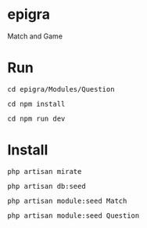 # epigra

<p>Match and Game </p>
<h1>Run</h1>
<div class="highlight highlight-source-shell">
    <pre>cd epigra/Modules/Question</pre>
    <pre>cd npm install</pre>
    <pre>cd npm run dev</pre>
</div>
<h1>Install</h1>
<div class="highlight highlight-source-shell">
    <pre>php artisan mirate</pre>
    <pre>php artisan db:seed</pre>
    <pre>php artisan module:seed Match</pre>
    <pre>php artisan module:seed Question</pre>
</div>
